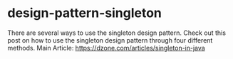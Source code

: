 # design-pattern-singleton
There are several ways to use the singleton design pattern. Check out this post on how to use the singleton design pattern through four different methods.
Main Article: https://dzone.com/articles/singleton-in-java

